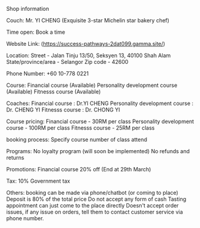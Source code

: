 Shop information

Couch:
Mr. YI CHENG (Exquisite 3-star Michelin star bakery chef)

Time open:
Book a time

Website Link:
(https://success-pathways-2dat099.gamma.site/)

Location:
Street - Jalan Tinju 13/50, Seksyen 13, 40100 Shah Alam
State/province/area - Selangor
Zip code - 42600

Phone Number:
+60 10-778 0221

Course:
Financial course (Available)
Personality development course (Available)
Fitnesss course (Available)

Coaches:
Financial course : Dr.YI CHENG
Personality development course : Dr. CHENG YI
Fitnesss course : Dr. CHONG YI

Course pricing:
Financial course - 30RM per class
Personality development course - 100RM per class
Fitnesss course - 25RM per class

booking process:
Specify course 
number of class attend

Programs:
No loyalty program (will soon be implemented)
No refunds and returns

Promotions:
Financial course 20% off (End at 29th March)

Tax:
10% Government tax

Others:
booking can be made via phone/chatbot (or coming to place)
Deposit is 80% of the total price
Do not accept any form of cash
Tasting appointment can just come to the place directly
Doesn't accept order issues, if any issue on orders, tell them to contact customer service via phone number.
